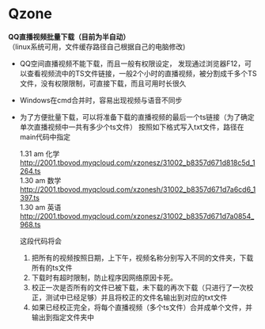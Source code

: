 # Qzone
**QQ直播视频批量下载（目前为半自动）**  
（linux系统可用，文件缓存路径自己根据自己的电脑修改)
* QQ空间直播视频不能下载，而且一般有权限设定，
  发现通过浏览器F12，可以查看视频流中的TS文件链接，一般2个小时的直播视频，被分割成千多个TS文件，没有权限限制，可直接下载，而且可用时长很久

* Windows在cmd合并时，容易出现视频与语音不同步

* 为了方便批量下载，可以将准备下载的直播视频的最后一个ts链接（为了确定单次直播视频中一共有多少个ts文件）
  按照如下格式写入txt文件，路径在main代码中指定

  1.31 am 化学 http://2001.tbovod.myqcloud.com/xzonesz/31002_b8357d671d818c5d_1264.ts  
  1.30 am 数学 http://2001.tbovod.myqcloud.com/xzonesh/31002_b8357d671d7a6cd6_1397.ts  
  1.30 am 英语 http://2001.tbovod.myqcloud.com/xzonesz/31002_b8357d671d7a0854_968.ts  
  
  这段代码将会
  1. 把所有的视频按照日期，上下午，视频名称分别写入不同的文件夹，下载所有的ts文件  
  2. 下载时有超时限制，防止程序因网络原因卡死。  
  3. 校正一次是否所有的文件已被下载，未下载的再次下载（只进行了一次校正，测试中已经足够）并且将校正的文件名输出到对应的txt文件
  4. 如果已经校正完全，将每个直播视频（多个ts文件）合并成单个文件，并输出到指定文件夹中
 
 
 
 
